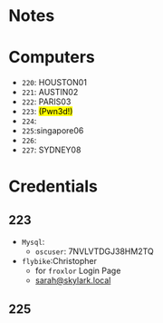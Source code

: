 # Notes

# Computers
- `220`: HOUSTON01
- `221`: AUSTIN02
- `222`: PARIS03
- `223`: <mark>(Pwn3d!)</mark>
- `224`:
- `225`:singapore06
- `226`:
- `227`: SYDNEY08
# Credentials 
## 223
- `Mysql`:
	- `oscuser`: 7NVLVTDGJ38HM2TQ
- `flybike`:Christopher
	- for `froxlor` Login Page
	- sarah@skylark.local
## 225